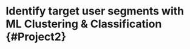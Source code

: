# Identify target user segments with ML Clustering & Classification {#Project2}


































